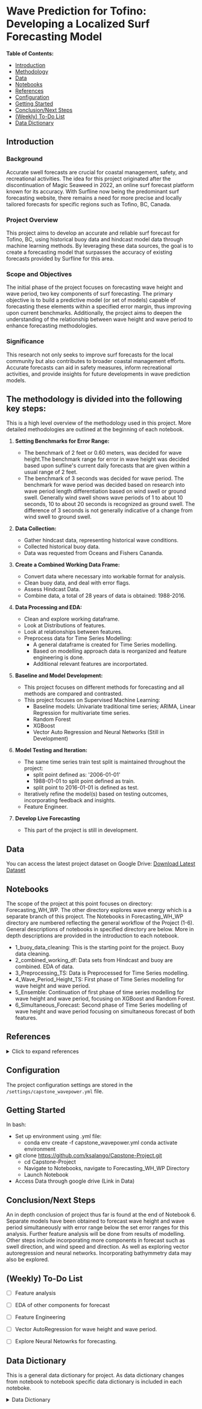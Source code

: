 # Wave Prediction for Tofino: Developing a Localized Surf Forecasting Model

**Table of Contents:**
- [Introduction](#introduction)
- [Methodology](#methodology)
- [Data](#data)
- [Notebooks](#notebooks)
- [References](#references)
- [Configuration](#configuration)
- [Getting Started](#getting-started)
- [Conclusion/Next Steps](#conclusionnext-steps)
- [(Weekly) To-Do List](#(weekly)-to-do-list)
- [Data Dictionary](#Data-Dictionary)


## Introduction

### Background
Accurate swell forecasts are crucial for coastal management, safety, and recreational activities. The idea for this project originated after the discontinuation of Magic Seaweed in 2022, an online surf forecast platform known for its accuracy. With Surfline now being the predominant surf forecasting website, there remains a need for more precise and locally tailored forecasts for specific regions such as Tofino, BC, Canada.

### Project Overview
This project aims to develop an accurate and reliable surf forecast for Tofino, BC, using historical buoy data and hindcast model data through machine learning methods. By leveraging these data sources, the goal is to create a forecasting model that surpasses the accuracy of existing forecasts provided by Surfline for this area.

### Scope and Objectives
The initial phase of the project focuses on forecasting wave height and wave period, two key components of surf forecasting. The primary objective is to build a predictive model (or set of models) capable of forecasting these elements within a specified error margin, thus improving upon current benchmarks. Additionally, the project aims to deepen the understanding of the relationship between wave height and wave period to enhance forecasting methodologies.

### Significance
This research not only seeks to improve surf forecasts for the local community but also contributes to broader coastal management efforts. Accurate forecasts can aid in safety measures, inform recreational activities, and provide insights for future developments in wave prediction models.


 
 ## The methodology is divided into the following key steps:
This is a high level overview of the methodology used in this project. More detailed methodologies are outlined at the beginning of each notebook. 
1. **Setting Benchmarks for Error Range:**
   - The benchmark of 2 feet or 0.60 meters, was decided for wave height.The benchmark range for error in wave height was decided based upon sufline's current daily forecasts that are given within a usual range of 2 feet.
   - The benchmark of 3 seconds was decided for wave period.  The benchmark for wave period was decided based on research into wave period length differentiation based on wind swell or ground swell. Generally wind swell shows wave periods of 1 to about 10 seconds, 10 to about 20 seconds is recognized as ground swell. The difference of 3 seconds is not generally indicative of a change from wind swell to ground swell.
2. **Data Collection:**
   - Gather hindcast data, representing historical wave conditions.
   - Collected historical buoy data.
   - Data was requested from Oceans and Fishers Cananda.

3. **Create a Combined Working Data Frame:**
   - Convert data where necessary into workable format for analysis.
   - Clean buoy data, and deal with error flags.
   - Assess Hindcast Data.
   - Combine data, a total of 28 years of data is obtained: 1988-2016.

3. **Data Processing and EDA:**
   - Clean and explore working dataframe.
   - Look at Distributions of features.
   - Look at relationships between features.
   - Preprocess data for Time Series Modelling:
      - A general dataframe is created for Time Series modelling.
      - Based on modelling approach data is reorganized and feature engineering is done.
      - Additional relevant features are incorportated.
      
4. **Baseline and Model Development:**
   - This project focuses on different methods for forecasting and all methods are compared and contrasted.
   - This project focuses on Supervised Machine Learning:
     - Baseline models: Univariate traditional time series; ARIMA, Linear Regression for multivariate time series.
     - Random Forest
     - XGBoost 
     - Vector Auto Regression and Neural Networks (Still in Development)

5. **Model Testing and Iteration:**
   - The same time series train test split is maintained throughout the project: 
      - split point defined as: '2006-01-01'
      - 1988-01-01 to split point defined as train.
      - split point to 2016-01-01 is defined as test.
   - Iteratively refine the model(s) based on testing outcomes, incorporating feedback and insights.
   - Feature Engineer.
    
6. **Develop Live Forecasting** 
   - This part of the project is still in development. 

## Data
You can access the latest project dataset on Google Drive:
[Download Latest Dataset](https://drive.google.com/drive/folders/103uoc3UW-73YHMsvDNyMVQsZfuzLDKWG?usp=sharing)

## Notebooks 

The scope of the project at this point focuses on directory: Forecasting_WH_WP. The other directory explores wave energy which is a separate branch of this project. The Notebooks in Forecasting_WH_WP directory are numbered reflecting the general workflow of the Project (1-6). General descriptions of notebooks in specified directory are below. More in depth descriptions are provided in the introduction to each notebook. 
 - 1_buoy_data_cleaning: This is the starting point for the project. Buoy data cleaning.
 - 2_combined_working_df: Data sets from Hindcast and buoy are combined. EDA of data. 
 - 3_Preprocessing_TS: Data is Preprocessed for Time Series modelling. 
 - 4_Wave_Period_Height_TS: First phase of Time Series modelling for wave height and wave period.  
 - 5_Ensemble: Continuation of first phase of time series modelling for wave height and wave period, focusing on XGBoost and Random Forest.
 - 6_Simultaneous_Forecast: Second phase of Time Series modelling of wave height and wave period focusing on simultaneous forecast of both features. 

## References
<details>
  <summary>Click to expand references</summary>

1. **Guide to Wave Analysis and Forecasting**
   - Link: [Guide to wave Analysis and Forecasting](https://repository.oceanbestpractices.org/bitstream/handle/11329/121/702_en_for_approval.pdf?sequence=4&isAllowed=y)

2. **MEDS Tofino**
   - Link: [MEDS Tofino](http://www.waveworkshop.org/11thWaves/Papers/ThomasSwail_LongTermCoastalWaves2009.pdf)

3. **Wave Variance Spectra Theory**
   - Link: [Wave Variance Spectra Theory](https://www.oceanopticsbook.info/view/surfaces/level-2/wave-variance-spectra-theory)

4. **A Machine Learning Framework to Forecast Wave Conditions**
   - Link: [A Machine Learning Framework to Forecast Wave Conditions](https://cdip.ucsd.edu/themes/media/docs/publications_references/journal_articles/A_Machine_Learning_Framework_to_Forecast_Wave_Conditions.pdf)

5. **Wave Energy Equation and Bathymetry 3D Model of Tofino and Ucluelet**
   - Link: [Wave energy equation and bathymetry 3D model of Tofino and Ucluelet](https://natural-resources.canada.ca/sites/www.nrcan.gc.ca/files/canmetenergy/files/pubs/CHC-TR-051.pdf) (Page 31)

6. **Waves, Swell, and Wind Waves**
   - Link: [Waves, Swell, and Wind Waves](https://www.noaa.gov/jetstream/ocean/waves)

7. **Tidal Data**
   - Link: [Tidal Data](https://www.tides.gc.ca/en/stations/08615/1980-01-01?tz=PST&unit=m)

8. **Digital Bathymetry**
   - Link: [Digital Bathymetry](https://www.ncei.noaa.gov/maps/iho_dcdb/)

9. **Nearshore Wave Energy Resources for Western Vancouver Island, BC**
   - Link: [Nearshore Wave Energy Resources for Western Vancouver Island, BC](https://natural-resources.canada.ca/sites/www.nrcan.gc.ca/files/canmetenergy/files/pubs/CHC-TR-051.pdf)

10. **MSC50 Hindcast Information**
    - Link: [MSC50 Hindcast Information](http://oceanweather.net/MSC50WaveAtlas/)

11. **MSC50 Wind and Wave Reanalysis**
    - Link: [MSC50 Wind and Wave Reanalysis](https://www.oceanweather.com/about/papers/The%20MSC50%20Wind%20and%20Wave%20Reanalysis.pdf)

12. **Grid of MSC50**
    - Link: [Grid of MSC50](https://www.google.com/maps/d/edit?hl=en&mid=1vfmJCVehadWT2z4_9cO7pm1ubvZetgI&ll=49.3890792222663%2C-128.76574706926476&z=7)

13. **Laperouse Buoy Website**
    - Link: [Laperouse Buoy Website](https://www.ndbc.noaa.gov/station_page.php?station=46206)

14. **Long Term Coastal Waves**
    - Link: [Long Term Coastal Waves](http://www.waveworkshop.org/11thWaves/Papers/ThomasSwail_LongTermCoastalWaves2009.pdf)

15. **Simulating and Forecasting Ocean Wave Energy in Western Canada**
    - Link: [Simulating and Forecasting Ocean Wave Energy in Western Canada](https://www.uvic.ca/research/projects/wcwi/assets/docs/publications/Simulating%20and%20Forecasting%20Ocean%20Wave%20Energy%20in%20Western%20Canada%20_%20OE.pdf)

16. **Definitions of Tidal Data**
    - Link: [Definitions of Tidal Data](https://tides.gc.ca/tides/en/definitions-content-tides-and-currents#Datum)

17. **Wave Energy Theory**
    - Link: [Wave Energy Theory](https://www.oceanopticsbook.info/view/surfaces/level-2/wave-variance-spectra-theory)

18. **Waves Study**
    - Link: [Waves Study](https://www.uio.no/studier/emner/matnat/geofag/GEO4964/v20/pensumliste/notes_waves.pdf)

19. **Capture Width Ratio of Wave Energy Converters**
    - Link: [A database of capture width ratio of wave energy converters](https://www.researchgate.net/publication/276452440_A_database_of_capture_width_ratio_of_wave_energy_converters#:~:text=The%20average%20capture%2Dwidth%2Dratio,%2C%202022).%20…

20. **Wave Energy, Wind, Solar**
    - Link: [Wave Energy, Wind, Solar](https://blog.sintef.com/sintefenergy/wave-energy-wind-solar/)

21. **Surf Education**
    - Link: [Surf Education](https://education.nationalgeographic.org/resource/surfs/)

22. **LOLA - What Does It Stand For?**
    - Link: [What Does LOLA Stand For?](https://www.surfline.com
</details>

## Configuration
The project configuration settings are stored in the `/settings/capstone_wavepower.yml` file. 

## Getting Started
In bash: 
- Set up environment using .yml file: 
   - conda env create -f capstone_wavepower.yml
      conda activate environment
- git clone https://github.com/ksalango/Capstone-Project.git
   - cd Capstone-Project
   - Navigate to Notebooks, navigate to Forecasting_WH_WP Directory
   - Launch Notebook
- Access Data through google drive (Link in Data)

## Conclusion/Next Steps
An in depth conclusion of project thus far is found at the end of Notebook 6. Separate models have been obtained to forecast wave height and wave period simultaneously with error range below the set error ranges for this analysis. Further feature analysis will be done from results of modelling.  Other steps include incorporating more components in forecast such as swell direction, and wind speed and direction. As well as exploring vector autoregression and neural networks. Incorporating bathymmetry data may also be explored.   

## (Weekly) To-Do List

- [ ] Feature analysis
- [ ] EDA of other components for forecast
- [ ] Feature Engineering
- [ ] Vector AutoRegression for wave height and wave period.
- [ ] Explore Neural Netowrks for forecasting. 


## Data Dictionary
This is a general data dictionary for project. As data dictionary changes from notebook to notebook specific data dictionary is included in each noteboke. 
<details>
  <summary>Data Dictionary</summary>

**Note on Directions:**
Directions are given in degrees corresponding to True North:
- North (N): 0° = 360°
- East (E): 90°
- South (S): 180°
- West (W): 270°

- **Index, - DATE:** Date time excluding minutes, both df_buoy and df_hind joined on this column.
- **STN_ID:** Buoy station ID.
- **Datetime_x:** Datetime from df_buoy
- **DEPTH:** Depth in meters.
- **VWH$:** Characteristic significant wave height (reported by the buoy) (m)
- **VCMX:** Maximum zero crossing wave height (reported by the buoy) (m)
- **VTP$:** Wave spectrum peak period (reported by the buoy) (s)
- **WDIR:** Direction from which the wind is blowing (° True)
- **WSPD:** Horizontal wind speed (m/s)
- **WSS$:** Horizontal scalar wind speed (m/s)
- **GSPD:** Gust wind speed (m/s)
- **ATMS:** Atmospheric pressure at sea level (mbar)
- **DRYT:** Dry bulb temperature (air temperature) (°C)
- **SSTP:** Sea surface temperature (°C)
- **Q_FLAG:**
  - 0 - Blank: No quality control (QC) has been performed
  - 1 - Good: QC has been performed; record appears correct
  - 3 - Doubtful: QC has been performed; record appears doubtful
  - 4 - Erroneous: QC has been performed; record appears erroneous
  - 5 - Changes: The record has been changed as a result of QC
  - 6 - Acceptable: QC has been performed; record seems inconsistent with other records
  - 7 - Off Position: There is a problem with the buoy position or mooring. Data may still be useful.
  - 8 - Reserved
  - 9 - Reserved: Indicates missing elements
- **Datetime_y:** Date time in 3-hour intervals from df_hind
- **WD:** Wind Direction (deg from which wind is blowing (° True))
- **WS:** Wind Speed (m/s)
- **ETOT:** Total Variance of Total Spectrum (m^2)
- **TP:** Peak Spectral Period of Total Spectrum (sec)
- **VMD:** Vector Mean Direction of Total Spectrum (deg to which)
- **ETTSea:** Total Variance of Primary Partition (m^2)
- **TPSea:** Peak Spectral Period of Primary Partition (sec)
- **VMDSea:** Vector Mean Direction of Primary Partition (deg to which)
- **ETTSw:** Total Variance of Secondary Partition (m^2)
- **TPSw:** Peak Spectral Period of Secondary Partition (sec)
- **VMDSw:** Vector Mean Direction of Secondary Partition (deg to which)
- **MO1:** First Spectral Moment of Total Spectrum (m^2/s)
- **MO2:** Second Spectral Moment of Total Spectrum (m^2/s^2)
- **HS:** Significant Wave Height (m)
- **DMDIR:** Dominant Direction (deg to which)
- **ANGSPR:** Angular Spreading Function
- **INLINE:** In-Line Variance Ratio

</details>
 


